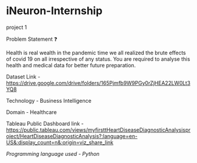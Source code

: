 # iNeuron-Internship
project 1

Problem Statement ❓

Health is real wealth in the pandemic time we all realized the brute effects of covid 19 on all irrespective of any status. You are required to analyse this health and medical data for better future preparation.

Dataset Link -https://drive.google.com/drive/folders/165Pjmfb9W9PGy0rZjHEA22LW0Lt3YQ8

Technology - Business Intelligence

Domain - Healthcare

Tableau Public Dashboard link - https://public.tableau.com/views/myfirsttHeartDiseaseDiagnosticAnalysisproject/HeartDiseaseDiagnosticAnalysis?:language=en-US&:display_count=n&:origin=viz_share_link

*Programming language used - Python*
